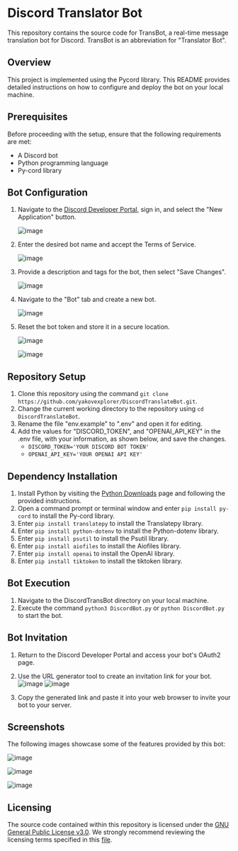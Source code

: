 # Discord Translator Bot

This repository contains the source code for TransBot, a real-time message translation bot for Discord. TransBot is an abbreviation for "Translator Bot".

## Overview

This project is implemented using the Pycord library. This README provides detailed instructions on how to configure and deploy the bot on your local machine.

## Prerequisites

Before proceeding with the setup, ensure that the following requirements are met:

- A Discord bot
- Python programming language
- Py-cord library

## Bot Configuration

1. Navigate to the [Discord Developer Portal](https://discord.com/developers/applications), sign in, and select the "New Application" button.
   
   ![image](https://github.com/yakovexplorer/DiscordTransBot/assets/130591120/6efc3a3a-6610-40e4-a309-9b63cbdfb9f2)


2. Enter the desired bot name and accept the Terms of Service.
   
   ![image](https://github.com/yakovexplorer/DiscordTransBot/assets/130591120/0c739128-a584-410c-9f27-a16008d7a156)


3. Provide a description and tags for the bot, then select "Save Changes".
   
   ![image](https://github.com/yakovexplorer/DiscordTransBot/assets/130591120/b5687685-9fa9-456d-9561-204c0a8bfd9d)


4. Navigate to the "Bot" tab and create a new bot.
   
   ![image](https://github.com/yakovexplorer/DiscordTransBot/assets/130591120/e3ae443f-c6e0-48b9-9686-330cad0dd078)

5. Reset the bot token and store it in a secure location.
   
   ![image](https://github.com/yakovexplorer/DiscordTransBot/assets/130591120/5c2425e9-61e8-48c7-9abb-616f098d5f7a)
   
   ![image](https://github.com/yakovexplorer/DiscordTransBot/assets/130591120/f2ac7128-7c4e-478f-9edb-eb50c90aed0a)

## Repository Setup

1. Clone this repository using the command `git clone https://github.com/yakovexplorer/DiscordTranslateBot.git`.
2. Change the current working directory to the repository using `cd DiscordTranslateBot`.
3. Rename the file "env.example" to ".env" and open it for editing.
4. Add the values for "DISCORD_TOKEN", and "OPENAI_API_KEY" in the .env file, with your information, as shown below, and save the changes.
   - `DISCORD_TOKEN='YOUR DISCORD BOT TOKEN'`
   - `OPENAI_API_KEY='YOUR OPENAI API KEY'`

## Dependency Installation

1. Install Python by visiting the [Python Downloads](https://www.python.org/downloads/) page and following the provided instructions.
2. Open a command prompt or terminal window and enter `pip install py-cord` to install the Py-cord library.
3. Enter `pip install translatepy` to install the Translatepy library.
4. Enter `pip install python-dotenv` to install the Python-dotenv library.
5. Enter `pip install psutil` to install the Psutil library.
6. Enter `pip install aiofiles` to install the Aiofiles library.
7. Enter `pip install openai` to install the OpenAI library.
8. Enter `pip install tiktoken` to install the tiktoken library.

## Bot Execution

1. Navigate to the DiscordTransBot directory on your local machine.
2. Execute the command `python3 DiscordBot.py` or `python DiscordBot.py` to start the bot.

## Bot Invitation

1. Return to the Discord Developer Portal and access your bot's OAuth2 page.
   
2. Use the URL generator tool to create an invitation link for your bot.
![image](https://github.com/yakovexplorer/DiscordTransBot/assets/130591120/97098c81-f07a-4b16-adae-b3e19b156ed9)
![image](https://github.com/yakovexplorer/DiscordTransBot/assets/130591120/b38b9fa5-35c6-459f-b1b6-5ad2c303cb93)

3. Copy the generated link and paste it into your web browser to invite your bot to your server.

## Screenshots

The following images showcase some of the features provided by this bot:

![image](https://github.com/yakovexplorer/DiscordTransBot/assets/130591120/654f4ea9-62ac-4f08-bb39-d3a56bb18caa)

![image](https://github.com/yakovexplorer/DiscordTransBot/assets/130591120/1a1b3423-5dda-4dd1-9f3d-188033365043)

![image](https://github.com/yakovexplorer/DiscordTransBot/assets/130591120/9a4b2a2f-2afa-49cc-9df6-a2c330e758cc)

## Licensing

The source code contained within this repository is licensed under the [GNU General Public License v3.0](https://www.gnu.org/licenses/gpl-3.0.html). We strongly recommend reviewing the licensing terms specified in this [file](https://github.com/yakovexplorer/DiscordTranslateBot/blob/main/LICENSE).
